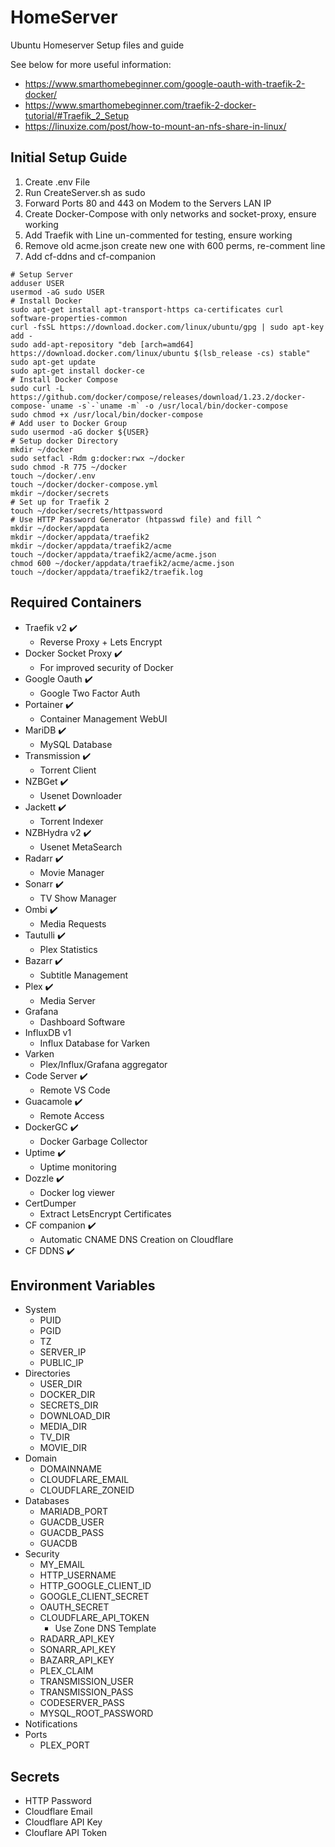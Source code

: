 # HomeServer
Ubuntu Homeserver Setup files and guide

See below for more useful information:

- https://www.smarthomebeginner.com/google-oauth-with-traefik-2-docker/
- https://www.smarthomebeginner.com/traefik-2-docker-tutorial/#Traefik_2_Setup
- https://linuxize.com/post/how-to-mount-an-nfs-share-in-linux/

## Initial Setup Guide

1. Create .env File
2. Run CreateServer.sh as sudo
3. Forward Ports 80 and 443 on Modem to the Servers LAN IP
4. Create Docker-Compose with only networks and socket-proxy, ensure working
5. Add Traefik with Line un-commented for testing, ensure working
6. Remove old acme.json create new one with 600 perms, re-comment line
7. Add cf-ddns and cf-companion

```shell
# Setup Server
adduser USER
usermod -aG sudo USER
# Install Docker
sudo apt-get install apt-transport-https ca-certificates curl software-properties-common
curl -fsSL https://download.docker.com/linux/ubuntu/gpg | sudo apt-key add -
sudo add-apt-repository "deb [arch=amd64] https://download.docker.com/linux/ubuntu $(lsb_release -cs) stable"
sudo apt-get update
sudo apt-get install docker-ce
# Install Docker Compose
sudo curl -L https://github.com/docker/compose/releases/download/1.23.2/docker-compose-`uname -s`-`uname -m` -o /usr/local/bin/docker-compose
sudo chmod +x /usr/local/bin/docker-compose
# Add user to Docker Group
sudo usermod -aG docker ${USER}
# Setup docker Directory
mkdir ~/docker
sudo setfacl -Rdm g:docker:rwx ~/docker
sudo chmod -R 775 ~/docker
touch ~/docker/.env
touch ~/docker/docker-compose.yml
mkdir ~/docker/secrets
# Set up for Traefik 2
touch ~/docker/secrets/httpassword
# Use HTTP Password Generator (htpasswd file) and fill ^
mkdir ~/docker/appdata
mkdir ~/docker/appdata/traefik2
mkdir ~/docker/appdata/traefik2/acme
touch ~/docker/appdata/traefik2/acme/acme.json
chmod 600 ~/docker/appdata/traefik2/acme/acme.json
touch ~/docker/appdata/traefik2/traefik.log
```

## Required Containers

- Traefik v2 :heavy_check_mark:
  - Reverse Proxy + Lets Encrypt
- Docker Socket Proxy :heavy_check_mark:
  - For improved security of Docker
- Google Oauth :heavy_check_mark:
  - Google Two Factor Auth
- Portainer :heavy_check_mark:
  - Container Management WebUI
- MariDB :heavy_check_mark:
  - MySQL Database
- Transmission :heavy_check_mark:
  - Torrent Client
- NZBGet :heavy_check_mark:
  - Usenet Downloader
- Jackett :heavy_check_mark:
  - Torrent Indexer
- NZBHydra v2 :heavy_check_mark:
  - Usenet MetaSearch
- Radarr :heavy_check_mark:
  - Movie Manager
- Sonarr :heavy_check_mark:
  - TV Show Manager
- Ombi :heavy_check_mark:
  - Media Requests
- Tautulli :heavy_check_mark:
  - Plex Statistics
- Bazarr :heavy_check_mark:
  - Subtitle Management
- Plex :heavy_check_mark:
  - Media Server
- Grafana
  - Dashboard Software
- InfluxDB v1
  - Influx Database for Varken
- Varken
  - Plex/Influx/Grafana aggregator
- Code Server :heavy_check_mark:
  - Remote VS Code
- Guacamole :heavy_check_mark:
  - Remote Access
- DockerGC :heavy_check_mark:
  - Docker Garbage Collector
- Uptime :heavy_check_mark:
  - Uptime monitoring 
- Dozzle :heavy_check_mark:
  - Docker log viewer
- CertDumper
  - Extract LetsEncrypt Certificates
- CF companion :heavy_check_mark:
  - Automatic CNAME DNS Creation on Cloudflare
- CF DDNS :heavy_check_mark:

## Environment Variables

- System
  - PUID
  - PGID
  - TZ
  - SERVER_IP
  - PUBLIC_IP
- Directories
  - USER_DIR
  - DOCKER_DIR
  - SECRETS_DIR
  - DOWNLOAD_DIR
  - MEDIA_DIR
  - TV_DIR
  - MOVIE_DIR
- Domain
  - DOMAINNAME
  - CLOUDFLARE_EMAIL
  - CLOUDFLARE_ZONEID
- Databases
  - MARIADB_PORT
  - GUACDB_USER
  - GUACDB_PASS
  - GUACDB
- Security
  - MY_EMAIL
  - HTTP_USERNAME
  - HTTP_GOOGLE_CLIENT_ID
  - GOOGLE_CLIENT_SECRET
  - OAUTH_SECRET
  - CLOUDFLARE_API_TOKEN
    - Use Zone DNS Template
  - RADARR_API_KEY
  - SONARR_API_KEY
  - BAZARR_API_KEY
  - PLEX_CLAIM
  - TRANSMISSION_USER
  - TRANSMISSION_PASS
  - CODESERVER_PASS
  - MYSQL_ROOT_PASSWORD
- Notifications
- Ports
  - PLEX_PORT

## Secrets

- HTTP Password
- Cloudflare Email
- Cloudflare API Key
- Clouflare API Token